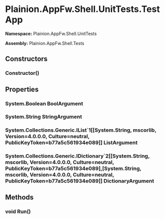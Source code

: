 
# Plainion.AppFw.Shell.UnitTests.TestApp

**Namespace:** Plainion.AppFw.Shell.UnitTests

**Assembly:** Plainion.AppFw.Shell.Tests


## Constructors

### Constructor()


## Properties

### System.Boolean BoolArgument

### System.String StringArgument

### System.Collections.Generic.IList`1[[System.String, mscorlib, Version=4.0.0.0, Culture=neutral, PublicKeyToken=b77a5c561934e089]] ListArgument

### System.Collections.Generic.IDictionary`2[[System.String, mscorlib, Version=4.0.0.0, Culture=neutral, PublicKeyToken=b77a5c561934e089],[System.String, mscorlib, Version=4.0.0.0, Culture=neutral, PublicKeyToken=b77a5c561934e089]] DictionaryArgument


## Methods

### void Run()
